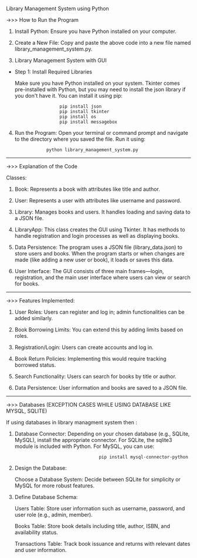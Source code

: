 Library Management System using Python

->>>    How to Run the Program

1. Install Python: Ensure you have Python installed on your computer.

2. Create a New File: Copy and paste the above code into a new file named library_management_system.py.

3.  Library Management System with GUI

* Step 1: Install Required Libraries

  Make sure you have Python installed on your system. Tkinter comes pre-installed with Python, 
  but you may need to install the json library if you don't have it. You can install it using pip:


                       pip install json
                       pip install tkinter
                       pip install os
                       pip install messagebox


4. Run the Program: Open your terminal or command prompt and navigate to the directory where you saved the file. Run it using:


                   python library_management_system.py


---------------------------------------------------------------------------------------------------------------------------------------------------------------


->>>  Explanation of the Code

Classes:

1. Book: Represents a book with attributes like title and author.

2. User: Represents a user with attributes like username and password.

3. Library: Manages books and users. It handles loading and saving data to a JSON file.

4. LibraryApp: This class creates the GUI using Tkinter. It has methods to handle registration and login processes as well as displaying books.

5. Data Persistence: The program uses a JSON file (library_data.json) to store users and books. When the program starts or when changes are made (like adding a new user or book), it loads or saves this data.

6. User Interface: The GUI consists of three main frames—login, registration, and the main user interface where users can view or search for books.
   
-------------------------------------------------------------------------------------------------------------------------------------------------------------------

->>>  Features Implemented:

 1. User Roles: Users can register and log in; admin functionalities can be added similarly.

 2. Book Borrowing Limits: You can extend this by adding limits based on roles.

 3. Registration/Login: Users can create accounts and log in.

 4. Book Return Policies: Implementing this would require tracking borrowed status.

 5. Search Functionality: Users can search for books by title or author.

 6. Data Persistence: User information and books are saved to a JSON file.

---------------------------------------------------------------------------------------------------------------------------------------------------------------------

->>> Databases (EXCEPTION CASES WHILE USING DATABASE LIKE MYSQL, SQLITE)

If using databases in library managment system then :

  1. Database Connector: Depending on your chosen database (e.g., SQLite, MySQL), install the appropriate connector. For SQLite, the sqlite3 module is included with Python. For MySQL, you can use:​

                                         pip install mysql-connector-python

  2. Design the Database:

      Choose a Database System: Decide between SQLite for simplicity or MySQL for more robust features.​


  3. Define Database Schema:

       Users Table: Store user information such as username, password, and user role (e.g., admin, member).​

       Books Table: Store book details including title, author, ISBN, and availability status.​

       Transactions Table: Track book issuance and returns with relevant dates and user information.
